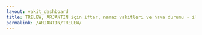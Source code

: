 ```yaml
---
layout: vakit_dashboard
title: TRELEW, ARJANTIN için iftar, namaz vakitleri ve hava durumu - ilçe/eyalet seç
permalink: /ARJANTIN/TRELEW/
---
```


<script type="text/javascript">
  var GLOBAL_COUNTRY = 'ARJANTIN';
  var GLOBAL_CITY = 'TRELEW';
  var GLOBAL_STATE = '';
  var lat = 72;
  var lon = 21;
</script>
